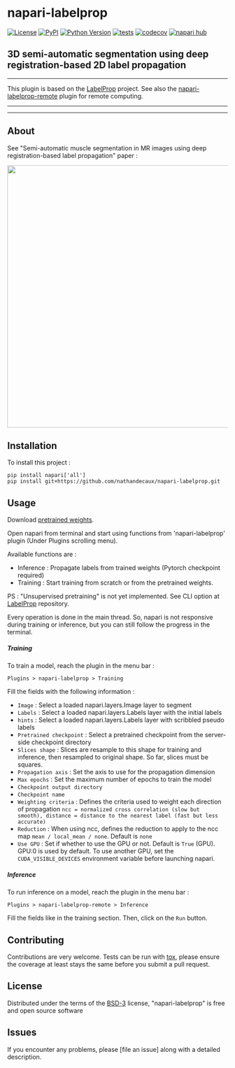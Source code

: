 # napari-labelprop

[![License](https://img.shields.io/pypi/l/napari-labelprop.svg?color=green)](https://github.com/nathandecaux/napari-labelprop/raw/main/LICENSE)
[![PyPI](https://img.shields.io/pypi/v/napari-labelprop.svg?color=green)](https://pypi.org/project/napari-labelprop)
[![Python Version](https://img.shields.io/pypi/pyversions/napari-labelprop.svg?color=green)](https://python.org)
[![tests](https://github.com/nathandecaux/napari-labelprop/workflows/tests/badge.svg)](https://github.com/nathandecaux/napari-labelprop/actions)
[![codecov](https://codecov.io/gh/nathandecaux/napari-labelprop/branch/main/graph/badge.svg)](https://codecov.io/gh/nathandecaux/napari-labelprop)
[![napari hub](https://img.shields.io/endpoint?url=https://api.napari-hub.org/shields/napari-labelprop)](https://napari-hub.org/plugins/napari-labelprop)



3D semi-automatic segmentation using deep registration-based 2D label propagation
---------------------------------------------------------------------------------
---

This plugin is based on the [LabelProp](https://github.com/nathandecaux/labelprop) project.
See also the [napari-labelprop-remote](https://github.com/nathandecaux/napari-labelprop-remote) plugin for remote computing.

---------------------------------------------------------------------------------
---
## About

See "Semi-automatic muscle segmentation in MR images using deep registration-based label propagation" paper : 

<p>
  <img src="https://github.com/nathandecaux/labelprop.github.io/raw/main/demo_cut.gif" width="600">
</p>

## Installation

To install this project :

    pip install napari['all']
    pip install git+https://github.com/nathandecaux/napari-labelprop.git

## Usage

Download [pretrained weights](https://raw.githubusercontent.com/nathandecaux/napari-labelprop/main/pretrained.ckpt).

Open napari from terminal and start using functions from 'napari-labelprop' plugin (Under Plugins scrolling menu).

Available functions are :

- Inference : Propagate labels from trained weights (Pytorch checkpoint required)
- Training : Start training from scratch or from the pretrained weights.

PS : "Unsupervised pretraining" is not yet implemented. See CLI option at [LabelProp](https://github.com/nathandecaux/labelprop) repository.

Every operation is done in the main thread. So, napari is not responsive during training or inference, but you can still follow the progress in the terminal.

##### Training

To train a model, reach the plugin in the menu bar :

    Plugins > napari-labelprop > Training

Fill the fields with the following information :

- `Image` : Select a loaded napari.layers.Image layer to segment
- `Labels` : Select a loaded napari.layers.Labels layer with the initial labels
- `hints` : Select a loaded napari.layers.Labels layer with scribbled pseudo labels
- `Pretrained checkpoint` : Select a pretrained checkpoint from the server-side checkpoint directory
- `Slices shape` : Slices are resample to this shape for training and inference, then resampled to original shape. So far, slices must be squares.  
- `Propagation axis` : Set the axis to use for the propagation dimension
- `Max epochs` : Set the maximum number of epochs to train the model
- `Checkpoint output directory`
- `Checkpoint name`
- `Weighting criteria` : Defines the criteria used to weight each direction of propagation `ncc = normalized cross correlation (slow but smooth), distance = distance to the nearest label (fast but less accurate)`
- `Reduction` : When using ncc, defines the reduction to apply to the ncc map `mean / local_mean / none`. Default is `none`
- `Use GPU` : Set if whether to use the GPU or not. Default is `True` (GPU). GPU:0 is used by default. To use another GPU, set the `CUDA_VISIBLE_DEVICES` environment variable before launching napari.

##### Inference

To run inference on a model, reach the plugin in the menu bar :

    Plugins > napari-labelprop-remote > Inference

Fill the fields like in the training section. Then, click on the `Run` button.

## Contributing

Contributions are very welcome. Tests can be run with [tox][tox], please ensure
the coverage at least stays the same before you submit a pull request.

## License

Distributed under the terms of the [BSD-3][BSD-3] license,
"napari-labelprop" is free and open source software

## Issues

If you encounter any problems, please [file an issue] along with a detailed description.

[napari]: https://github.com/napari/napari
[Cookiecutter]: https://github.com/audreyr/cookiecutter
[@napari]: https://github.com/napari
[MIT]: http://opensource.org/licenses/MIT
[BSD-3]: http://opensource.org/licenses/BSD-3-Clause
[GNU GPL v3.0]: http://www.gnu.org/licenses/gpl-3.0.txt
[GNU LGPL v3.0]: http://www.gnu.org/licenses/lgpl-3.0.txt
[Apache Software License 2.0]: http://www.apache.org/licenses/LICENSE-2.0
[Mozilla Public License 2.0]: https://www.mozilla.org/media/MPL/2.0/index.txt
[cookiecutter-napari-plugin]: https://github.com/napari/cookiecutter-napari-plugin
[napari]: https://github.com/napari/napari
[tox]: https://tox.readthedocs.io/en/latest/
[pip]: https://pypi.org/project/pip/
[PyPI]: https://pypi.org/
